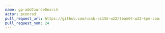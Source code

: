 ```yaml
---
name: gp-addCourseSearch
actor: pconrad
pull_request_url: https://github.com/ucsb-cs156-w22/team04-w22-6pm-courses/pull/24
pull_request_num: 24
---
```

